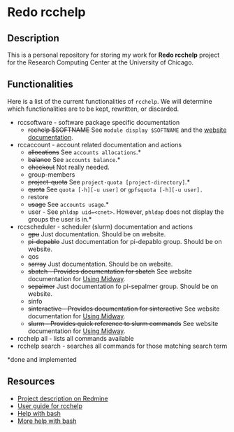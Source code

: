 # Redo rcchelp

## Description

This is a personal repository for storing my work for **Redo rcchelp** project for the Research Computing Center at the University of Chicago.

## Functionalities

Here is a list of the current functionalities of `rcchelp`. We will determine which functionalities are to be kept, rewritten, or discarded.

* rccsoftware - software package specific documentation
  * ~~rcchelp $SOFTNAME~~ See `module display $SOFTNAME` and the [website documentation](https://rcc.uchicago.edu/docs/).
* rccaccount - account related documentation and actions
  * ~~allocations~~ See `accounts allocations`.*
  * ~~balance~~ See `accounts balance`.*
  * ~~checkout~~ Not really needed.
  * group-members
  * ~~project-quota~~ See `project-quota [project-directory]`.*
  * ~~quota~~ See `quota [-h][-u user]` or `gpfsquota [-h][-u user].`
  * restore
  * ~~usage~~ See `accounts usage`.*
  * user - See `phldap uid=<cnet>`. However, `phldap` does not display the groups the user is in.*
* rccscheduler - scheduler (slurm) documentation and actions
  * ~~gpu~~ Just documentation. Should be on website.
  * ~~pi-depablo~~ Just documentation for pi-depablo group. Should be on website.
  * qos
  * ~~sarray~~ Just documentation. Should be on website.
  * ~~sbatch - Provides documentation for sbatch~~ See website documentation for [Using Midway](https://rcc.uchicago.edu/docs/using-midway/index.html).
  * ~~sepalmer~~ Just documentation fo pi-sepalmer group. Should be on website.
  * sinfo
  * ~~sinteractive - Provides documentation for sinteractive~~ See website documentation for [Using Midway](https://rcc.uchicago.edu/docs/using-midway/index.html).
  * ~~slurm - Provides quick reference to slurm commands~~ See website documentation for [Using Midway](https://rcc.uchicago.edu/docs/using-midway/index.html).
* rcchelp all - lists all commands available
* rcchelp search <regex> - searches all commands for those matching search term

\*done and implemented

## Resources

* [Project description on Redmine](https://w3.rcc.uchicago.edu/redmine/projects/rcc/wiki/Redo_rcchelp)
* [User guide for rcchelp](https://w3.rcc.uchicago.edu/redmine/projects/rcc/wiki/Rcchelp_User_Guide)
* [Help with bash](http://tldp.org/HOWTO/Bash-Prog-Intro-HOWTO.html)
* [More help with bash](http://tldp.org/LDP/Bash-Beginners-Guide/html/index.html)
